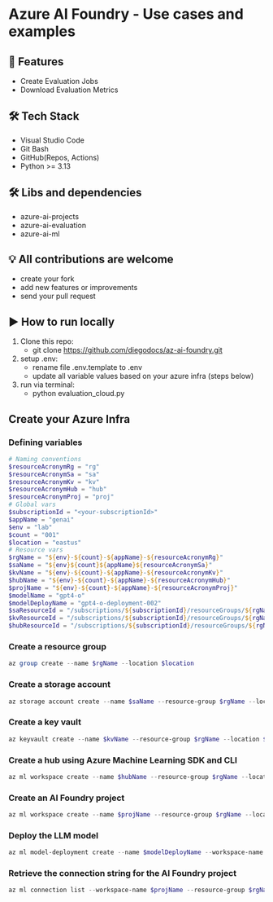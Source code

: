# Azure AI Foundry - Use cases and examples

## 🚀 Features

- Create Evaluation Jobs
- Download Evaluation Metrics

## 🛠️ Tech Stack

- Visual Studio Code
- Git Bash
- GitHub(Repos, Actions)
- Python >= 3.13

## 🛠️ Libs and dependencies

- azure-ai-projects
- azure-ai-evaluation
- azure-ai-ml

## 💡 All contributions are welcome

- create your fork
- add new features or improvements
- send your pull request

## ▶️ How to run locally

1. Clone this repo:
   - git clone https://github.com/diegodocs/az-ai-foundry.git
1. setup .env:
   - rename file .env.template to .env
   - update all variable values based on your azure infra (steps below)
1. run via terminal:
   - python evaluation_cloud.py

## Create your Azure Infra

### Defining variables

```powershell
# Naming conventions
$resourceAcronymRg = "rg"
$resourceAcronymSa = "sa"
$resourceAcronymKv = "kv"
$resourceAcronymHub = "hub"
$resourceAcronymProj = "proj"
# Global vars
$subscriptionId = "<your-subscriptionId>"
$appName = "genai"
$env = "lab"
$count = "001"
$location = "eastus"
# Resource vars
$rgName = "${env}-${count}-${appName}-${resourceAcronymRg}"
$saName = "${env}${count}${appName}${resourceAcronymSa}"
$kvName = "${env}-${count}-${appName}-${resourceAcronymKv}"
$hubName = "${env}-${count}-${appName}-${resourceAcronymHub}"
$projName = "${env}-${count}-${appName}-${resourceAcronymProj}"
$modelName = "gpt4-o"
$modelDeployName = "gpt4-o-deployment-002"
$saResourceId = "/subscriptions/${subscriptionId}/resourceGroups/${rgName}/providers/Microsoft.Storage/storageAccounts/${saName}"
$kvResourceId = "/subscriptions/${subscriptionId}/resourceGroups/${rgName}/providers/Microsoft.KeyVault/vaults/${kvName}"
$hubResourceId = "/subscriptions/${subscriptionId}/resourceGroups/${rgName}/providers/Microsoft.MachineLearningServices/workspaces/$hubName"
```

### Create a resource group

```powershell
az group create --name $rgName --location $location
```

### Create a storage account

```powershell
az storage account create --name $saName --resource-group $rgName --location $location --sku Standard_LRS
```

### Create a key vault

```powershell
az keyvault create --name $kvName --resource-group $rgName --location $location
```

### Create a hub using Azure Machine Learning SDK and CLI

```powershell
az ml workspace create --name $hubName --resource-group $rgName --location $location --storage-account $saName --key-vault $kvName --kind hub
```

### Create an AI Foundry project

```powershell
az ml workspace create --name $projName --resource-group $rgName --location $location --kind project --hub-id $hubResourceId
```

### Deploy the LLM model

```powershell
az ml model-deployment create --name $modelDeployName --workspace-name $projName --resource-group $rgName
```

### Retrieve the connection string for the AI Foundry project

```powershell
az ml connection list --workspace-name $projName --resource-group $rgName --query "[].{Name:name}"  --output table
```
